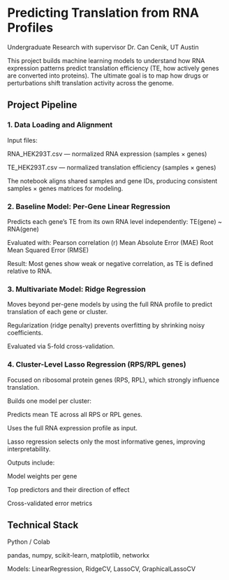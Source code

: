 # Predicting Translation from RNA Profiles

Undergraduate Research with supervisor Dr. Can Cenik, UT Austin


This project builds machine learning models to understand how RNA expression patterns predict translation efficiency (TE, how actively genes are converted into proteins).
The ultimate goal is to map how drugs or perturbations shift translation activity across the genome.

## Project Pipeline
### 1. Data Loading and Alignment

Input files:

RNA_HEK293T.csv — normalized RNA expression (samples × genes)

TE_HEK293T.csv — normalized translation efficiency (samples × genes)

The notebook aligns shared samples and gene IDs, producing consistent samples × genes matrices for modeling.

### 2. Baseline Model: Per-Gene Linear Regression

Predicts each gene’s TE from its own RNA level independently:
TE(gene) ~ RNA(gene)

Evaluated with:
Pearson correlation (r)
Mean Absolute Error (MAE)
Root Mean Squared Error (RMSE)

Result: Most genes show weak or negative correlation, as TE is defined relative to RNA.

### 3. Multivariate Model: Ridge Regression

Moves beyond per-gene models by using the full RNA profile to predict translation of each gene or cluster.

Regularization (ridge penalty) prevents overfitting by shrinking noisy coefficients.

Evaluated via 5-fold cross-validation.

### 4. Cluster-Level Lasso Regression (RPS/RPL genes)

Focused on ribosomal protein genes (RPS, RPL), which strongly influence translation.

Builds one model per cluster:

Predicts mean TE across all RPS or RPL genes.

Uses the full RNA expression profile as input.

Lasso regression selects only the most informative genes, improving interpretability.

Outputs include:

Model weights per gene

Top predictors and their direction of effect

Cross-validated error metrics



## Technical Stack

Python / Colab

pandas, numpy, scikit-learn, matplotlib, networkx

Models: LinearRegression, RidgeCV, LassoCV, GraphicalLassoCV
